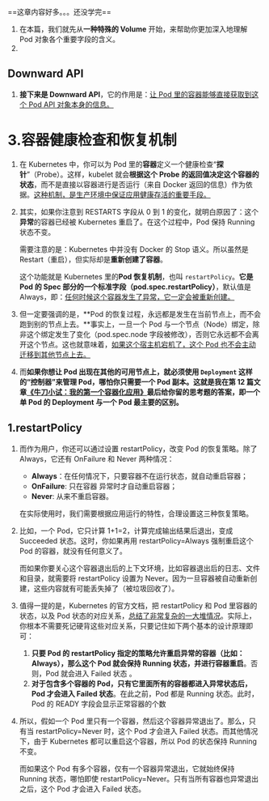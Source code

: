 

==这章内容好多。。。还没学完==



1. 在本篇，我们就先从**一种特殊的 Volume** 开始，来帮助你更加深入地理解 Pod 对象各个重要字段的含义。
2. 



## Downward API

1. **接下来是 Downward API**，它的作用是：<u>让 Pod 里的容器能够直接获取到这个 Pod API 对象本身的信息。</u>





# 3.容器健康检查和恢复机制

1. 在 Kubernetes 中，你可以为 Pod 里的**容器**定义一个健康检查“**探针**”（Probe）。这样，kubelet 就会**根据这个 Probe 的返回值决定这个容器的状态**，而不是直接以容器进行是否运行（来自 Docker 返回的信息）作为依据。<u>这种机制，是生产环境中保证应用健康存活的重要手段。</u>

2. 其实，如果你注意到 RESTARTS 字段从 0 到 1 的变化，就明白原因了：这个**异常**的容器已经被 Kubernetes 重启了。在这个过程中，Pod 保持 Running 状态不变。

   需要注意的是：Kubernetes 中并没有 Docker 的 Stop 语义。所以虽然是 Restart（重启），但实际却是**重新创建了容器**。

   这个功能就是 Kubernetes 里的**Pod 恢复机制**，也叫 `restartPolicy`。**它是 Pod 的 Spec 部分的一个标准字段（pod.spec.restartPolicy）**，默认值是 Always，即：<u>任何时候这个容器发生了异常，它一定会被重新创建。</u>

3. 但一定要强调的是，**Pod 的恢复过程，永远都是发生在当前节点上，而不会跑到别的节点上去。**事实上，一旦一个 Pod 与一个节点（Node）绑定，除非这个绑定发生了变化（pod.spec.node 字段被修改），否则它永远都不会离开这个节点。这也就意味着，<u>如果这个宿主机宕机了，这个 Pod 也不会主动迁移到其他节点上去。</u>

4. 而**如果你想让 Pod 出现在其他的可用节点上，就必须使用 `Deployment` 这样的“控制器”来管理 Pod，哪怕你只需要一个 Pod 副本。**这就是我在第 12 篇文章[《牛刀小试：我的第一个容器化应用》](https://time.geekbang.org/column/article/40008)最后给你留的思考题的答案，即**一个单 Pod 的 Deployment 与一个 Pod 最主要的区别。**



## 1.restartPolicy

1. 而作为用户，你还可以通过设置 restartPolicy，改变 Pod 的恢复策略。除了 Always，它还有 OnFailure 和 Never 两种情况：

   - **Always**：在任何情况下，只要容器不在运行状态，就自动重启容器；
   - **OnFailure**: 只在容器 异常时才自动重启容器；
   - **Never**: 从来不重启容器。

   在实际使用时，我们需要根据应用运行的特性，合理设置这三种恢复策略。

2. 比如，一个 Pod，它只计算 1+1=2，计算完成输出结果后退出，变成 Succeeded 状态。这时，你如果再用 restartPolicy=Always 强制重启这个 Pod 的容器，就没有任何意义了。

   而如果你要关心这个容器退出后的上下文环境，比如容器退出后的日志、文件和目录，就需要将 restartPolicy 设置为 Never。因为一旦容器被自动重新创建，这些内容就有可能丢失掉了（被垃圾回收了）。

3. 值得一提的是，Kubernetes 的官方文档，把 restartPolicy 和 Pod 里容器的状态，以及 Pod 状态的对应关系，[总结了非常复杂的一大堆情况](https://kubernetes.io/docs/concepts/workloads/pods/pod-lifecycle/#example-states)。实际上，你根本不需要死记硬背这些对应关系，只要记住如下两个基本的设计原理即可：

   1. **只要 Pod 的 restartPolicy 指定的策略允许重启异常的容器（比如：Always），那么这个 Pod 就会保持 Running 状态，并进行容器重启**。否则，Pod 就会进入 Failed 状态 。
   2. **对于包含多个容器的 Pod，只有它里面所有的容器都进入异常状态后，Pod 才会进入 Failed 状态**。在此之前，Pod 都是 Running 状态。此时，Pod 的 READY 字段会显示正常容器的个数

4. 所以，假如一个 Pod 里只有一个容器，然后这个容器异常退出了。那么，只有当 restartPolicy=Never 时，这个 Pod 才会进入 Failed 状态。而其他情况下，由于 Kubernetes 都可以重启这个容器，所以 Pod 的状态保持 Running 不变。

   而如果这个 Pod 有多个容器，仅有一个容器异常退出，它就始终保持 Running 状态，哪怕即使 restartPolicy=Never。只有当所有容器也异常退出之后，这个 Pod 才会进入 Failed 状态。